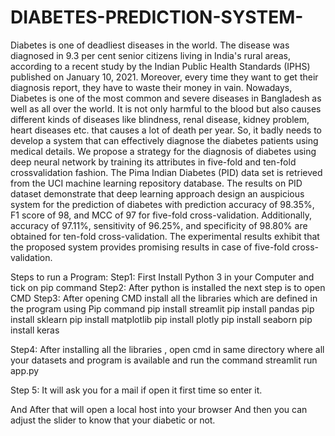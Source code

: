 # DIABETES-PREDICTION-SYSTEM-
Diabetes is one of deadliest diseases in the world. The disease was diagnosed in 9.3 per cent senior citizens  living in India's rural areas, according to a recent study by the Indian Public Health Standards (IPHS)  published on January 10, 2021. Moreover, every time they want to get their diagnosis report, they have to  waste their money in vain. Nowadays, Diabetes is one of the most common and severe diseases in Bangladesh as well as all over the  world. It is not only harmful to the blood but also causes different kinds of diseases like blindness, renal  disease, kidney problem, heart diseases etc. that causes a lot of death per year. So, it badly needs to develop  a system that can effectively diagnose the diabetes patients using medical details. We propose a strategy for  the diagnosis of diabetes using deep neural network by training its attributes in five-fold and ten-fold  crossvalidation fashion. The Pima Indian Diabetes (PID) data set is retrieved from the UCI machine learning  repository database. The results on PID dataset demonstrate that deep learning approach design an  auspicious system for the prediction of diabetes with prediction accuracy of 98.35%, F1 score of 98, and  MCC of 97 for five-fold cross-validation. Additionally, accuracy of 97.11%, sensitivity of 96.25%, and  specificity of 98.80% are obtained for ten-fold cross-validation. The experimental results exhibit that the  proposed system provides promising results in case of five-fold cross-validation.

Steps to run a Program:
Step1:
First Install Python 3 in your Computer and tick on pip command
Step2:
After python is installed the next step is to open CMD
Step3:
After opening CMD install all the libraries which are defined in the program using Pip command
pip install streamlit
pip install pandas
pip install sklearn
pip install matplotlib
pip install plotly
pip install seaborn
pip install keras









Step4:
After installing all the libraries , open cmd in same directory where all your datasets and program is available and run the command
streamlit run app.py

 

Step 5:
It will ask you for a mail if open it first time so enter it.

And After that will open a local host into your browser
And then you can adjust the slider to know that your diabetic or not.

 




